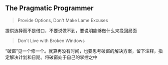 ## The Pragmatic Programmer

> Provide Options, Don't Make Lame Excuses

提供选择而不是借口，不要说做不到，要说明能够做什么来挽回局面

> Don't Live with Broken Windows

“破窗”见一个修一个。就算再没有时间，也要思考破窗的解决方案，留下注释，指定解决计划和日期。将破窗处于自己的掌控之中